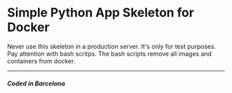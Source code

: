# Simple Python App Skeleton for Docker

Never use this skeleton in a production server. It's only for test purposes.  
Pay attention with bash scritps. The bash scripts remove all images and containers from docker.  

---
##### Coded in Barcelona  
